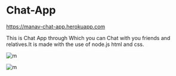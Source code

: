 # Chat-App
 https://manav-chat-app.herokuapp.com
 
 This is Chat App through Which you can Chat with you friends and relatives.It is made with the use of node.js html and css.
 
 
![m](https://user-images.githubusercontent.com/44259458/60297267-7074b280-9945-11e9-8d05-f773014d7bd8.jpg)



![m](https://user-images.githubusercontent.com/44259458/60297486-ec6efa80-9945-11e9-9bc1-efe9133c473e.jpg)
